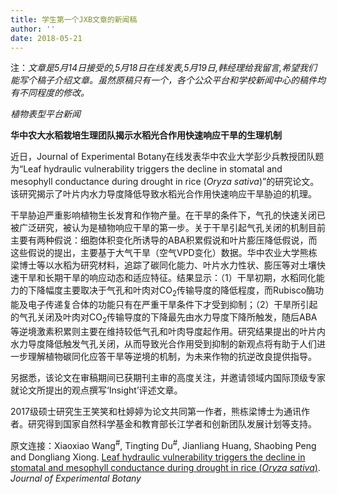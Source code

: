 ```yaml
---
title: 学生第一个JXB文章的新闻稿
author: ''
date: 2018-05-21
---
```

注：_文章是5月14日接受的,5月18日在线发表,5月19日,韩经理给我留言,希望我们能写个稿子介绍文章。虽然原稿只有一个，各个公众平台和学校新闻中心的稿件均有不同程度的修改。_


_植物表型平台新闻_


**华中农大水稻栽培生理团队揭示水稻光合作用快速响应干旱的生理机制**


近日，Journal of Experimental Botany在线发表华中农业大学彭少兵教授团队题为“Leaf hydraulic vulnerability triggers the decline in stomatal and mesophyll conductance during drought in rice (_Oryza sativa_)”的研究论文。该研究揭示了叶片内水力导度降低导致水稻光合作用快速响应干旱胁迫的机理。

干旱胁迫严重影响植物生长发育和作物产量。在干旱的条件下，气孔的快速关闭已被广泛研究，被认为是植物响应干旱的第一步。关于干旱引起气孔关闭的机制目前主要有两种假说：细胞体积变化所诱导的ABA积累假说和叶片膨压降低假说，而这些假说的提出，主要基于大气干旱（空气VPD变化）数据。华中农业大学熊栋梁博士等以水稻为研究材料，追踪了碳同化能力、叶片水力性状、膨压等对土壤快速干旱和长期干旱的响应动态和适应特征。结果显示：（1）干旱初期，水稻同化能力的下降幅度主要取决于气孔和叶肉对CO<sub>2</sub>传输导度的降低程度，而Rubisco酶功能及电子传递复合体的功能只有在严重干旱条件下才受到抑制；（2）干旱所引起的气孔关闭及叶肉对CO<sub>2</sub>传输导度的下降最先由水力导度下降所触发，随后ABA等逆境激素积累则主要在维持较低气孔和叶肉导度起作用。研究结果提出的叶片内水力导度降低触发气孔关闭，从而导致光合作用受到抑制的新观点将有助于人们进一步理解植物碳同化应答干旱等逆境的机制，为未来作物的抗逆改良提供指导。

另据悉，该论文在审稿期间已获期刊主审的高度关注，并邀请领域内国际顶级专家就论文所提出的观点撰写‘Insight’评述文章。

2017级硕士研究生王笑笑和杜婷婷为论文共同第一作者，熊栋梁博士为通讯作者。研究得到国家自然科学基金和教育部长江学者和创新团队发展计划等支持。

原文连接：Xiaoxiao Wang<sup>#</sup>, Tingting Du<sup>#</sup>, Jianliang Huang, Shaobing Peng and Dongliang Xiong. [Leaf hydraulic vulnerability triggers the decline in stomatal and mesophyll conductance during drought in rice (_Oryza sativa_)](https://doi.ory/10.1093/jxb/ery188). _Journal of Experimental Botany_ 
